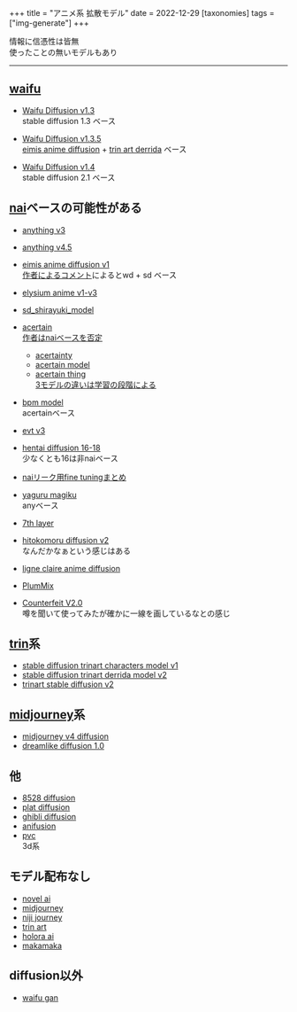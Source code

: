 +++
title = "アニメ系 拡散モデル"
date = 2022-12-29
[taxonomies]
tags = ["img-generate"]
+++

情報に信憑性は皆無\
使ったことの無いモデルもあり

***

## [waifu](http://wd.links.sd:8880/)

- [Waifu Diffusion v1.3](https://huggingface.co/hakurei/waifu-diffusion-v1-3/tree/main)\
stable diffusion 1.3 ベース

- [Waifu Diffusion v1.3.5](https://huggingface.co/hakurei/waifu-diffusion-v1-4/tree/9fa4a42a9c4a0948472fa909e6c1a39be0dda699/models)\
[eimis anime diffusion](https://huggingface.co/eimiss/EimisAnimeDiffusion_1.0v/tree/main) + [trin art derrida](https://huggingface.co/naclbit/trinart_derrida_characters_v2_stable_diffusion) ベース

- [Waifu Diffusion v1.4](https://huggingface.co/hakurei/waifu-diffusion-v1-4/tree/main)\
stable diffusion 2.1 ベース

## [nai](https://novelai.net/)ベースの可能性がある

- [anything v3](https://huggingface.co/Linaqruf/anything-v3.0/tree/main)

- [anything v4.5](https://huggingface.co/andite/anything-v4.0/tree/main)

- [eimis anime diffusion v1](https://huggingface.co/eimiss/EimisAnimeDiffusion_1.0v/tree/main)\
[作者によるコメント](https://www.reddit.com/r/WaifuDiffusion/comments/yygu3v/comment/iwv5alc/?utm_source=share&utm_medium=web2x&context=3)によるとwd + sd ベース

- [elysium anime v1-v3](https://huggingface.co/hesw23168/SD-Elysium-Model/tree/main)

- [sd_shirayuki_model](https://huggingface.co/hesw23168/SD_Shirayuki_Model)

- [acertain](https://huggingface.co/JosephusCheung)\
[作者はnaiベースを否定](https://twitter.com/realjosephus)
    - [acertainty](https://huggingface.co/JosephusCheung/ACertainty/tree/main)
    - [acertain model](https://huggingface.co/JosephusCheung/ACertainModel/tree/main)
    - [acertain thing](https://huggingface.co/JosephusCheung/ACertainThing/tree/main)\
    [3モデルの違いは学習の段階による](https://twitter.com/RealJosephus/status/1603363212434747393?s=20&t=gPtWbWngS1FwxUGyG4By0w)

- [bpm model](https://huggingface.co/Crosstyan/BPModel/tree/main)\
acertainベース

- [evt v3](https://huggingface.co/haor/Evt_V3)

- [hentai diffusion 16-18](https://huggingface.co/Deltaadams/HentaiDiffusion/tree/main)\
少なくとも16は非naiベース

- [naiリーク用fine tuningまとめ](https://rentry.org/sdupdates)

- [yaguru magiku](https://huggingface.co/Toooajk/YaguruMagiku)\
anyベース

- [7th layer](https://huggingface.co/syaimu/7th_Layer)

- [hitokomoru diffusion v2](https://huggingface.co/Linaqruf/hitokomoru-diffusion-v2)\
なんだかなぁという感じはある

- [ligne claire anime diffusion](https://huggingface.co/breakcore2/ligne_claire_anime_diffusion)

- [PlumMix](https://huggingface.co/Hemlok/PlumMix)

- [Counterfeit V2.0](https://huggingface.co/gsdf/Counterfeit-V2.0)\
噂を聞いて使ってみたが確かに一線を画しているなとの感じ

## [trin](https://ai-novel.com/art.php)系

- [stable diffusion trinart characters model v1](https://huggingface.co/naclbit/trinart_characters_19.2m_stable_diffusion_v1/tree/main)
- [stable diffusion trinart derrida model v2](https://huggingface.co/naclbit/trinart_derrida_characters_v2_stable_diffusion/tree/main)
- [trinart stable diffusion v2](https://huggingface.co/naclbit/trinart_stable_diffusion_v2/tree/main)

## [midjourney](https://midjourney.com/home/?callbackUrl=%2Fapp%2F)系
- [midjourney v4 diffusion](https://huggingface.co/flax/midjourney-v4-diffusion)
- [dreamlike diffusion 1.0](https://huggingface.co/dreamlike-art/dreamlike-diffusion-1.0)

## 他

- [8528 diffusion](https://huggingface.co/852wa/8528-diffusion/tree/main)
- [plat diffusion](https://huggingface.co/p1atdev/plat-diffusion/tree/main)
- [ghibli diffusion](https://huggingface.co/nitrosocke/Ghibli-Diffusion)
- [anifusion](https://huggingface.co/enryu43/anifusion_sd_unet/tree/main)
- [pvc](https://huggingface.co/dc0420/PVC/tree/main)\
3d系

## モデル配布なし

- [novel ai](https://novelai.net/)
- [midjourney](https://midjourney.com/home/?callbackUrl=%2Fapp%2F)
- [niji journey](https://nijijourney.com/ja/)
- [trin art](https://ai-novel.com/art.php)
- [holora ai](https://holara.ai/accounts/login/?next=/holara/)
- [makamaka](http://dev.makamaka.io/)

## diffusion以外
- [waifu gan](https://huggingface.co/spaces/skytnt/waifu-gan)